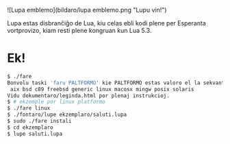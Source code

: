 ![Lupa emblemo](bildaro/lupa emblemo.png "Lupu vin!")

Lupa estas disbranĉiĝo de Lua, kiu celas ebli kodi plene per Esperanta
vortprovizo, kiam resti plene kongruan kun Lua 5.3.

# Ek!
```bash
$ ./fare
Bonvolu taski 'faru PALTFORMO' kie PALTFORMO estas valoro el la sekvantaj:
 aix bsd c89 freebsd generic linux macosx mingw posix solaris
Vidu dokumentaro/leginda.html por plenaj instrukcioj.
$ # ekzemple por linux platformo
$ ./fare linux 
$ ./fontaro/lupe ekzemplaro/saluti.lupa
$ sudo ./fare instali
$ cd ekzemplaro
$ lupe saluti.lupa
```
